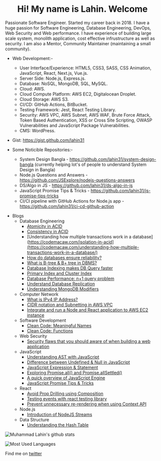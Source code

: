 <h1 align="center">Hi! My name is Lahin. Welcome</h1>

Passionate Software Engineer. Started my career back in 2018. I have a huge passion for Software Engineering, Database Engineering, DevOps, Web Security and Web performance. I have experience of building large scale system, monolith application, cost effective infrustructure as well as security. I am also a Mentor, Community Maintainer (maintaining a small community).

* Web Development:-
    * User Interface/Experience: HTML5, CSS3, SASS, CSS Animation, JavaScript, React, Next.js, Vue.js.
    * Server Side: Node.js, Express.js.
    * Database: NoSQL, MongoDB, SQL, MySQL.
    * Cloud: AWS.
    * Cloud Compute Platform: AWS EC2, Digitalocean Droplet.
    * Cloud Storage: AWS S3.
    * CI/CD: GitHub Actions, BitBucket.
    * Testing Framework: Jest, React Testing Library.
    * Security: AWS VPC, AWS Subnet, AWS WAF, Brute Force Attack, Token Based Authentication, XSS or Cross Site Scripting, OWASP Vulnerabilities and JavaScript Package Vulnerabilities.
    * CMS: WordPress.
    
* Gist: https://gist.github.com/lahin31

* Some Noticible Repositories:-
    * System Design Bangla - https://github.com/lahin31/system-design-bangla (currently helping lot's of people to understand System Design in Bangla)
    * Node.js Questions and Answers - https://github.com/JSExplore/nodejs-questions-answers
    * DS/Algo in JS - https://github.com/lahin31/ds-algo-in-js
    * JavaScript Promise Tips & Tricks - https://github.com/lahin31/js-promise-tips-tricks
    * CI/CI pipeline with GitHub Actions for Node.js app - https://github.com/lahin31/ci-cd-github-action
 
- Blogs
  - Database Engineering
    - [Atomicity in ACID](https://codemacaw.com/atomicity-in-acid)
    - [Consistency in ACID](https://codemacaw.com/consistency-in-acid)
    - [Understanding how multiple transactions work in a database](https://codemacaw.com/isolation-in-acid](https://codemacaw.com/understanding-how-multiple-transactions-work-in-a-database/)
    - [How do databases ensure reliability?](https://codemacaw.com/how-do-databases-ensure-reliability)
    - [What is B-tree & B+ tree in DBMS?](https://codemacaw.com/what-is-b-tree-b-tree-in-dbms)
    - [Database Indexing makes DB Query faster](https://codemacaw.com/database-indexing-makes-db-query-faster)
    - [Primary Index and Cluster Index](https://codemacaw.com/primary-index-and-cluster-index/)
    - [Database Performance: n+1 query problem](https://codemacaw.com/database-performance-n1-query-problem/)
    - [Understand Database Replication](https://codemacaw.com/understand-database-replication/)
    - [Understanding MongoDB Modifiers](https://codemacaw.com/understanding-mongodb-modifiers/)
  - Computer Network
    - [What is IPv4 IP Address?](https://codemacaw.com/what-is-ipv4-ip-address/)
    - [CIDR notation and Subnetting in AWS VPC](https://codemacaw.com/cidr-notation-and-subnetting-in-aws-vpc/)
    - [Integrate and run a Node and React application to AWS EC2 instance](https://codemacaw.com/integrate-and-run-a-node-and-react-application-to-aws-ec2-instance/)
  - Software Development
    - [Clean Code: Meaningful Names](https://codemacaw.com/clean-code-meaningful-names/)
    - [Clean Code: Functions](https://codemacaw.com/clean-code-functions/)
  - Web Security
    - [Security flaws that you should aware of when building a web application](https://codemacaw.com/security-flaws-that-you-should-aware-of-when-building-a-web-application/)
  - JavaScript
    - [Understanding AST with JavaScript](https://codemacaw.com/understanding-ast-with-js/)
    - [Difference between Undefined & Null in JavaScript](https://codemacaw.com/difference-between-undefined-null-in-javascript/)
    - [JavaScript Expression & Statement](https://codemacaw.com/javascript-expression-statement/)
    - [Exploring Promise.all() and Promise.allSettled()](https://codemacaw.com/exploring-promise-all-and-promise-allsettled/)
    - [A quick overview of JavaScript Engine](https://codemacaw.com/a-quick-overview-of-javascript-engine/)
    - [JavaScript Promise Tips & Tricks](https://codemacaw.com/javascript-promises-tips-tricks/)
  - React
    - [Avoid Prop Drilling using Composition](https://codemacaw.com/avoid-prop-drilling-using-composition/)
    - [Testing events with react testing library](https://codemacaw.com/testing-events-with-react-testing-library/)
    - [Prevent unnecessary re-rendering when using Context API](https://codemacaw.com/prevent-unnecessary-re-rendering-when-using-context-api/)
  - Node.js
    - [Introduction of NodeJS Streams](https://codemacaw.com/introduction-of-nodejs-streams/)
  - Data Structure
    - [Understanding the Hash Table](https://codemacaw.com/understanding-the-hash-table/)
    
![Muhammad Lahin's github stats](https://github-readme-stats.vercel.app/api?username=lahin31&count_private=true)

![Most Used Languages](https://github-readme-stats.vercel.app/api/top-langs/?username=lahin31&layout=compact)

Find me on [twitter](https://twitter.com/lahin31)
